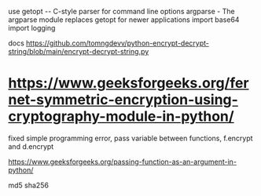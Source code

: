 use getopt -- C-style parser for command line options
argparse - The argparse module replaces getopt for newer applications
import base64
import logging

docs
https://github.com/tomngdevv/python-encrypt-decrypt-string/blob/main/encrypt-decrypt-string.py
# https://www.geeksforgeeks.org/fernet-symmetric-encryption-using-cryptography-module-in-python/

fixed simple programming error, pass variable between functions, f.encrypt and d.encrypt

https://www.geeksforgeeks.org/passing-function-as-an-argument-in-python/

md5
sha256